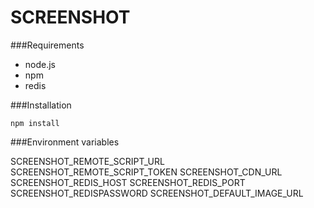 SCREENSHOT
==========
###Requirements

- node.js
- npm
- redis

###Installation

    npm install

###Environment variables

SCREENSHOT_REMOTE_SCRIPT_URL
SCREENSHOT_REMOTE_SCRIPT_TOKEN
SCREENSHOT_CDN_URL
SCREENSHOT_REDIS_HOST
SCREENSHOT_REDIS_PORT
SCREENSHOT_REDISPASSWORD
SCREENSHOT_DEFAULT_IMAGE_URL
